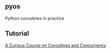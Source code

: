 ## pyos


Python coroutines in practice

## Tutorial
[A Curious Course on Coroutines and Concurrency](dabeaz.com/coroutines/Coroutines.pdf)
